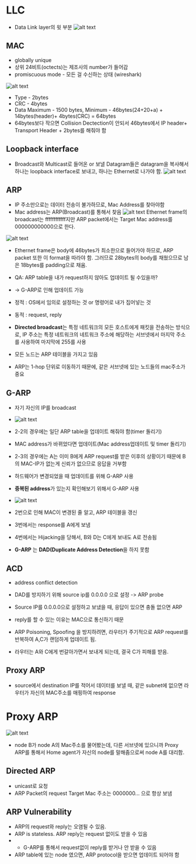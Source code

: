 # LLC
- Data Link layer의 윗 부분 
![alt text](image-2.png)

## MAC
- globally unique
- 상위 24비트(octects)는 제조사의 number가 들어감
- promiscuous mode - 모든 걸 수신하는 상태 (wireshark)

![alt text](image-3.png)

- Type - 2bytes
- CRC - 4bytes
- Data Maximum - 1500 bytes, Minimum - 46bytes(24+20+a) + 14bytes(header)+ 4bytes(CRC) = 64bytes
- 64bytes보다 작으면 Collision Dectection이 안되서 46bytes에서 IP header+ Transport Header + 2bytes를 해줘야 함

## Loopback interface
- Broadcast와 Multicast로 들어온 or 보낼 Datagram들은 datagram을 복사해서 하나는 loopback interface로 보내고, 하나는 Ethernet로 나가야 함.
![alt text](image-4.png)

## ARP
- IP 주소만으로는 데이터 전송이 불가하므로, Mac Address를 찾아야함
- Mac address는 ARP(Broadcast)를 통해서 찾음
![alt text](image-5.png)
Ethernet frame의 broadcast는 ffffffffffff지만
ARP packet에서는 Target Mac address를 000000000000으로 한다.

![alt text](image-6.png)
- Ethernet frame은 body에 46bytes가 최소한으로 들어가야 하므로, ARP packet 또한 이 format을 따라야 함. 그러므로 28bytes의 body를 채웠으므로 남은 18bytes를 padding으로 채움.

- QA: ARP table을 내가 request하지 않아도 업데이트 될 수있을까?
- -> G-ARP로 인해 업데이트 가능

- 정적 : OS에서 임의로 설정하는 것 or 명령어로 내가 집어넣는 것
- 동적 : request, reply 

- **Directed broadcast**는 특정 네트워크의 모든 호스트에게 패킷을 전송하는 방식으로, IP 주소는 특정 네트워크의 네트워크 주소에 해당하는 서브넷에서 마지막 주소를 사용하여 마지막에 255를 사용
- 모든 노드는 ARP 테이블을 가지고 있음
- ARP는 1-hop 단위로 이동하기 때문에, 같은 서브넷에 있는 노드들의 mac주소가 중요


## G-ARP 
- 자기 자신의 IP를 broadcast
- ![alt text](image.png)
- 2-2의 경우에는 일단 ARP table을 업데이트 해줘야 함(timer 돌리기)
- MAC address가 바뀌었다면 업데이트(Mac address업데이트 및 timer 돌리기)
- 2-3의 경우에는 A는 이미 B에게 ARP request를 받은 이후의 상황이기 때문에 B의 MAC-IP가 없는게 신뢰가 없으므로 응답을 거부함

- 하드웨어가 변경되었을 때 업데이트를 위해 G-ARP 사용
- **중복된 address**가 있는지 확인해보기 위해서 G-ARP 사용

- ![alt text](image-1.png)
- 2번으로 인해 MAC이 변경된 줄 알고, ARP 테이블을 갱신
- 3번에서는 response를 A에게 보냄
- 4번에서는 Hijacking을 당해서, B와 D는 C에게 보내도 A로 전송됨

- **G-ARP** 는 **DAD(Duplicate Address Detection**을 하지 못함

## ACD
- address conflict detection
- DAD를 방지하기 위해 source ip를 0.0.0.0 으로 설정 -> ARP probe
- Source IP를 0.0.0.0으로 설정하고 보냈을 때, 응답이 있으면 충돌 없으면 ARP
- reply를 할 수 있는 이유는 MAC으로 통신하기 때문

- ARP Poisoning, Spoofing 을 방지하려면, 라우터가 주기적으로 ARP request를 반복하여 A,C가 랜덤하게 업데이트 됨.
- 라우터는 A와 C에게 번갈아가면서 보내게 되는데, 결국 C가 피해를 받음.

## Proxy ARP
- source에서 destination IP를 적어서 데이터를 보낼 때, 같은 subnet에 없으면 라우터가 자신의 MAC주소를 매핑하여 response

# Proxy ARP
![alt text](image-7.png)
- node B가 node A의 Mac주소를 물어봤는데, 다른 서브넷에 있으니까 Proxy ARP를 통해서 Home agent가 자신의 node를 말해줌으로써 node A를 대리함.


## Directed ARP
- unicast로 요청
- ARP Packet의 request Target Mac 주소는 0000000... 으로 항상 보냄

## ARP Vulnerability
- ARP의 request와 reply는 오염될 수 있음.
- ARP is stateless. ARP reply는 request 없이도 받을 수 있음
- - G-ARP를 통해서 request없이 reply를 받거나 안 받을 수 있음
- ARP table에 있는 node 였으면, ARP protocol을 받으면 업데이트 되어야 함